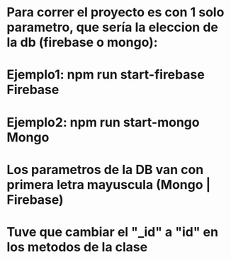 # Para correr el proyecto es con 1 solo parametro, que sería la eleccion de la db (firebase o mongo):

# Ejemplo1: npm run start-firebase Firebase 
# Ejemplo2: npm run start-mongo Mongo 

# Los parametros de la DB van con primera letra mayuscula (Mongo | Firebase)

# Tuve que cambiar el "_id" a "id" en los metodos de la clase